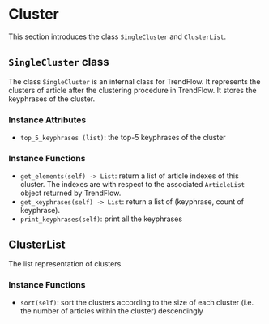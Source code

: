 # Cluster
This section introduces the class `SingleCluster` and `ClusterList`.

## `SingleCluster` class
The class `SingleCluster` is an internal class for TrendFlow. It represents the clusters of article after the clustering procedure in TrendFlow. It stores the keyphrases of the cluster.

### Instance Attributes
- `top_5_keyphrases (list)`: the top-5 keyphrases of the cluster


### Instance Functions
- `get_elements(self) -> List`: return a list of article indexes of this cluster. The indexes are with respect to the associated `ArticleList` object returned by TrendFlow.
- `get_keyphrases(self) -> List`: return a list of (keyphrase, count of keyphrase).
- `print_keyphrases(self)`: print all the keyphrases


## ClusterList
The list representation of clusters.

### Instance Functions
- `sort(self)`: sort the clusters according to the size of each cluster (i.e. the number of articles within the cluster) descendingly


